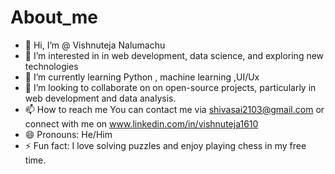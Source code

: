# About_me

- 👋 Hi, I’m @ Vishnuteja Nalumachu
- 👀 I’m interested in in web development, data science, and exploring new technologies
- 🌱 I’m currently learning Python , machine learning ,UI/Ux 
- 💞️ I’m looking to collaborate on on open-source projects, particularly in web development and data analysis.
- 📫 How to reach me  You can contact me via shivasai2103@gmail.com or connect with me on www.linkedin.com/in/vishnuteja1610
- 😄 Pronouns: He/Him
- ⚡ Fun fact: I love solving puzzles and enjoy playing chess in my free time.

<!---
Vishnuteja Nalumachu is a ✨ special ✨ repository because its `README.md` (this file) appears on your GitHub profile.
You can click the Preview link to take a look at your changes.
--->
